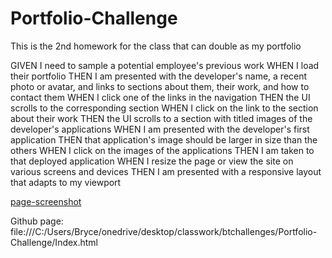 # Portfolio-Challenge
This is the 2nd homework for the class that can double as my portfolio

GIVEN I need to sample a potential employee's previous work
WHEN I load their portfolio
THEN I am presented with the developer's name, a recent photo or avatar, and links to sections about them, their work, and how to contact them
WHEN I click one of the links in the navigation
THEN the UI scrolls to the corresponding section
WHEN I click on the link to the section about their work
THEN the UI scrolls to a section with titled images of the developer's applications
WHEN I am presented with the developer's first application
THEN that application's image should be larger in size than the others
WHEN I click on the images of the applications
THEN I am taken to that deployed application
WHEN I resize the page or view the site on various screens and devices
THEN I am presented with a responsive layout that adapts to my viewport

[page-screenshot](./assets/images/Web%20capture_19-9-2022_2103_.jpeg)

Github page: file:///C:/Users/Bryce/onedrive/desktop/classwork/btchallenges/Portfolio-Challenge/Index.html




